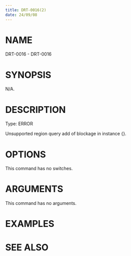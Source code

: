 ```yaml
---
title: DRT-0016(2)
date: 24/09/08
---
```


# NAME

DRT-0016 - DRT-0016

# SYNOPSIS

N/A.

# DESCRIPTION

Type: ERROR

Unsupported region query add of blockage in instance {}.

# OPTIONS

This command has no switches.

# ARGUMENTS

This command has no arguments.

# EXAMPLES

# SEE ALSO
